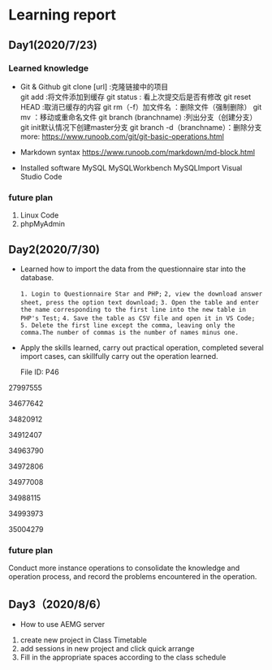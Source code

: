 # Learning report
## Day1(2020/7/23)

### Learned knowledge
* Git & Github
     git clone [url] :克隆链接中的项目     
     git add :将文件添加到缓存 
     git status : 看上次提交后是否有修改
     git reset HEAD :取消已缓存的内容
     git rm（-f）加文件名 ：删除文件（强制删除）
     git mv ：移动或重命名文件 
     git branch (branchname) :列出分支（创建分支）   git init默认情况下创建master分支
     git branch -d（branchname）：删除分支
     more: https://www.runoob.com/git/git-basic-operations.html

* Markdown syntax
     https://www.runoob.com/markdown/md-block.html

* Installed software
     MySQL  MySQLWorkbench  MySQLImport
     Visual Studio Code

### future plan
 1. Linux Code
 2. phpMyAdmin 


## Day2(2020/7/30)

* Learned how to import the data from the questionnaire star into the database.

   `1. Login to Questionnaire Star and PHP;`
   `2, view the download answer sheet, press the option text download;`
   `3. Open the table and enter the name corresponding to the first line into the new table in PHP's Test;`
   `4. Save the table as CSV file and open it in VS Code;`
   `5. Delete the first line except the comma, leaving only the comma.The number of commas is the number of names minus one.  `



* Apply the skills learned, carry out practical operation, completed several import cases, can skillfully carry out the operation learned.

  File ID: P46

 27997555
 
 34677642
 
 34820912
 
 34912407
 
 34963790
 
 34972806
 
 34977008
 
 34988115
 
 34993973
 
 35004279

### future plan
 
 Conduct more instance operations to consolidate the knowledge and operation process, and record the problems encountered in the operation.
 
 

 ## Day3（2020/8/6）
 
* How to use AEMG server

1. create new project in Class Timetable
2. add sessions in new project and click quick arrange
3. Fill in the appropriate spaces according to the class schedule

